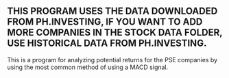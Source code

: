 ## THIS PROGRAM USES THE DATA DOWNLOADED FROM PH.INVESTING, IF YOU WANT TO ADD MORE COMPANIES IN THE STOCK DATA FOLDER, USE HISTORICAL DATA FROM PH.INVESTING.

This is a program for analyzing potential returns for the PSE companies by using the most common method of using a MACD signal.
